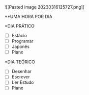![[Pasted image 20230316125727.png]]

 **UMA HORA POR DIA
 
 *DIA PRÁTICO

- [ ] Estácio
- [ ] Programar
- [ ] Japonês
- [ ] Piano

*DIA TEÓRICO

- [ ] Desenhar
- [ ] Escrever
- [ ] Ler Estudo
- [ ] Piano

